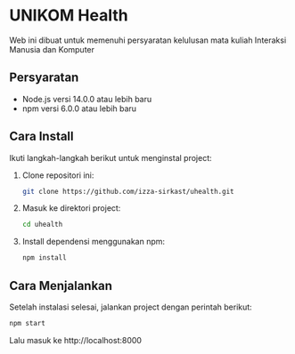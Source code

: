 # UNIKOM Health

Web ini dibuat untuk memenuhi persyaratan kelulusan mata kuliah Interaksi Manusia dan Komputer

## Persyaratan

- Node.js versi 14.0.0 atau lebih baru
- npm versi 6.0.0 atau lebih baru

## Cara Install

Ikuti langkah-langkah berikut untuk menginstal project:

1. Clone repositori ini:
    ```bash
    git clone https://github.com/izza-sirkast/uhealth.git
    ```
2. Masuk ke direktori project:
    ```bash
    cd uhealth
    ```
3. Install dependensi menggunakan npm:
    ```bash
    npm install
    ```

## Cara Menjalankan

Setelah instalasi selesai, jalankan project dengan perintah berikut:

```bash
npm start
```
Lalu masuk ke http://localhost:8000